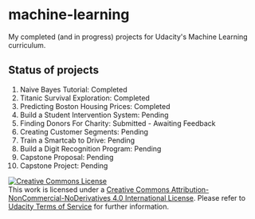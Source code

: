 # machine-learning
My completed (and in progress) projects for Udacity's Machine Learning curriculum.

## Status of projects
1. Naive Bayes Tutorial: Completed
2. Titanic Survival Exploration: Completed
3. Predicting Boston Housing Prices: Completed
4. Build a Student Intervention System: Pending
5. Finding Donors For Charity: Submitted - Awaiting Feedback
6. Creating Customer Segments: Pending
7. Train a Smartcab to Drive: Pending
8. Build a Digit Recognition Program: Pending
9. Capstone Proposal: Pending
10. Capstone Project: Pending

<a rel="license" href="http://creativecommons.org/licenses/by-nc-nd/4.0/"><img alt="Creative Commons License" style="border-width:0" src="https://i.creativecommons.org/l/by-nc-nd/4.0/88x31.png" /></a><br />This work is licensed under a <a rel="license" href="http://creativecommons.org/licenses/by-nc-nd/4.0/">Creative Commons Attribution-NonCommercial-NoDerivatives 4.0 International License</a>. Please refer to [Udacity Terms of Service](https://www.udacity.com/legal) for further information.
